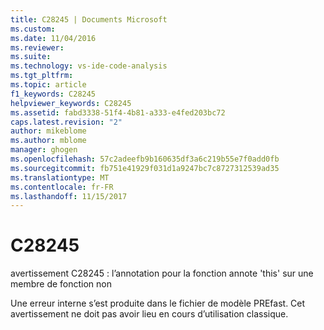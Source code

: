 ```yaml
---
title: C28245 | Documents Microsoft
ms.custom: 
ms.date: 11/04/2016
ms.reviewer: 
ms.suite: 
ms.technology: vs-ide-code-analysis
ms.tgt_pltfrm: 
ms.topic: article
f1_keywords: C28245
helpviewer_keywords: C28245
ms.assetid: fabd3338-51f4-4b81-a333-e4fed203bc72
caps.latest.revision: "2"
author: mikeblome
ms.author: mblome
manager: ghogen
ms.openlocfilehash: 57c2adeefb9b160635df3a6c219b55e7f0add0fb
ms.sourcegitcommit: fb751e41929f031d1a9247bc7c8727312539ad35
ms.translationtype: MT
ms.contentlocale: fr-FR
ms.lasthandoff: 11/15/2017
---
```

# <a name="c28245"></a>C28245
avertissement C28245 : l’annotation pour la fonction annote 'this' sur une membre de fonction non  
  
 Une erreur interne s’est produite dans le fichier de modèle PREfast. Cet avertissement ne doit pas avoir lieu en cours d’utilisation classique.